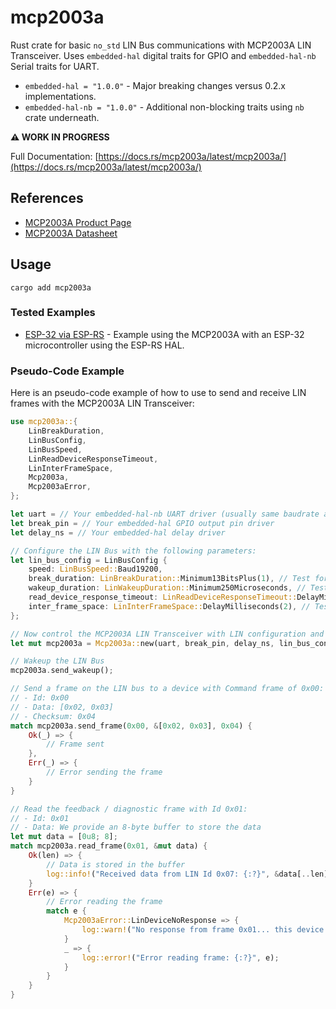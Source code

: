 # mcp2003a

Rust crate for basic `no_std` LIN Bus communications with MCP2003A LIN Transceiver. Uses `embedded-hal` digital traits for GPIO and `embedded-hal-nb` Serial traits for UART.

- `embedded-hal = "1.0.0"` - Major breaking changes versus 0.2.x implementations.
- `embedded-hal-nb = "1.0.0"` - Additional non-blocking traits using `nb` crate underneath.

**⚠️ WORK IN PROGRESS**

Full Documentation: [https://docs.rs/mcp2003a/latest/mcp2003a/](https://docs.rs/mcp2003a/latest/mcp2003a/)

## References

- [MCP2003A Product Page](https://www.microchip.com/wwwproducts/en/MCP2003A)
- [MCP2003A Datasheet](https://ww1.microchip.com/downloads/aemDocuments/documents/OTH/ProductDocuments/DataSheets/20002230G.pdf)

## Usage

```
cargo add mcp2003a
```

### Tested Examples

- [ESP-32 via ESP-RS](https://github.com/zpg6/mcp2003a/tree/main/examples/mcp2003a-esp-rs) - Example using the MCP2003A with an ESP-32 microcontroller using the ESP-RS HAL.

### Pseudo-Code Example

Here is an pseudo-code example of how to use to send and receive LIN frames with the MCP2003A LIN Transceiver:

```rust
use mcp2003a::{
    LinBreakDuration,
    LinBusConfig,
    LinBusSpeed,
    LinReadDeviceResponseTimeout,
    LinInterFrameSpace,
    Mcp2003a,
    Mcp2003aError,
};

let uart = // Your embedded-hal-nb UART driver (usually same baudrate as LIN Bus)
let break_pin = // Your embedded-hal GPIO output pin driver
let delay_ns = // Your embedded-hal delay driver

// Configure the LIN Bus with the following parameters:
let lin_bus_config = LinBusConfig {
    speed: LinBusSpeed::Baud19200,
    break_duration: LinBreakDuration::Minimum13BitsPlus(1), // Test for your application
    wakeup_duration: LinWakeupDuration::Minimum250Microseconds, // Test for your application
    read_device_response_timeout: LinReadDeviceResponseTimeout::DelayMilliseconds(5), // Test for your application
    inter_frame_space: LinInterFrameSpace::DelayMilliseconds(2), // Test for your application
};

// Now control the MCP2003A LIN Transceiver with LIN configuration and driver
let mut mcp2003a = Mcp2003a::new(uart, break_pin, delay_ns, lin_bus_config);

// Wakeup the LIN Bus
mcp2003a.send_wakeup();

// Send a frame on the LIN bus to a device with Command frame of 0x00:
// - Id: 0x00
// - Data: [0x02, 0x03]
// - Checksum: 0x04
match mcp2003a.send_frame(0x00, &[0x02, 0x03], 0x04) {
    Ok(_) => {
        // Frame sent
    },
    Err(_) => {
        // Error sending the frame
    }
}

// Read the feedback / diagnostic frame with Id 0x01:
// - Id: 0x01
// - Data: We provide an 8-byte buffer to store the data
let mut data = [0u8; 8];
match mcp2003a.read_frame(0x01, &mut data) {
    Ok(len) => {
        // Data is stored in the buffer
        log::info!("Received data from LIN Id 0x07: {:?}", &data[..len]);
    }
    Err(e) => {
        // Error reading the frame
        match e {
            Mcp2003aError::LinDeviceNoResponse => {
                log::warn!("No response from frame 0x01... this device may be offline.");
            }
            _ => {
                log::error!("Error reading frame: {:?}", e);
            }
        }
    }
}
```
